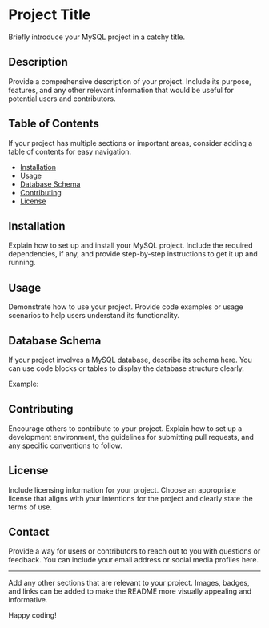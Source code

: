 # Project Title

Briefly introduce your MySQL project in a catchy title.

## Description

Provide a comprehensive description of your project. Include its purpose, features, and any other relevant information that would be useful for potential users and contributors.

## Table of Contents

If your project has multiple sections or important areas, consider adding a table of contents for easy navigation.

- [Installation](#installation)
- [Usage](#usage)
- [Database Schema](#database-schema)
- [Contributing](#contributing)
- [License](#license)

## Installation

Explain how to set up and install your MySQL project. Include the required dependencies, if any, and provide step-by-step instructions to get it up and running.

## Usage

Demonstrate how to use your project. Provide code examples or usage scenarios to help users understand its functionality.

## Database Schema

If your project involves a MySQL database, describe its schema here. You can use code blocks or tables to display the database structure clearly.

Example:

## Contributing

Encourage others to contribute to your project. Explain how to set up a development environment, the guidelines for submitting pull requests, and any specific conventions to follow.

## License

Include licensing information for your project. Choose an appropriate license that aligns with your intentions for the project and clearly state the terms of use.

## Contact

Provide a way for users or contributors to reach out to you with questions or feedback. You can include your email address or social media profiles here.

---

Add any other sections that are relevant to your project. Images, badges, and links can be added to make the README more visually appealing and informative.

Happy coding!

